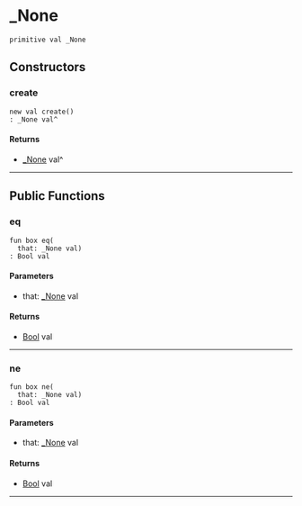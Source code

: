 # _None

```pony
primitive val _None
```

## Constructors

### create

```pony
new val create()
: _None val^
```

#### Returns

* [_None](promises-_None) val^

---

## Public Functions

### eq

```pony
fun box eq(
  that: _None val)
: Bool val
```
#### Parameters

*   that: [_None](promises-_None) val

#### Returns

* [Bool](builtin-Bool) val

---

### ne

```pony
fun box ne(
  that: _None val)
: Bool val
```
#### Parameters

*   that: [_None](promises-_None) val

#### Returns

* [Bool](builtin-Bool) val

---

